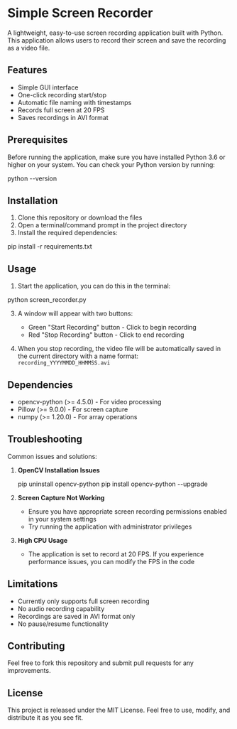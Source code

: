 # Simple Screen Recorder

A lightweight, easy-to-use screen recording application built with Python. This application allows users to record their screen and save the recording as a video file.

## Features

- Simple GUI interface
- One-click recording start/stop
- Automatic file naming with timestamps
- Records full screen at 20 FPS
- Saves recordings in AVI format

## Prerequisites

Before running the application, make sure you have installed Python 3.6 or higher on your system. You can check your Python version by running:

python --version

## Installation

1. Clone this repository or download the files
2. Open a terminal/command prompt in the project directory
3. Install the required dependencies:

pip install -r requirements.txt


## Usage

1. Start the application, you can do this in the terminal:

python screen_recorder.py

3. A window will appear with two buttons:
   - Green "Start Recording" button - Click to begin recording
   - Red "Stop Recording" button - Click to end recording

4. When you stop recording, the video file will be automatically saved in the current directory with a name format: `recording_YYYYMMDD_HHMMSS.avi`


## Dependencies

- opencv-python (>= 4.5.0) - For video processing
- Pillow (>= 9.0.0) - For screen capture
- numpy (>= 1.20.0) - For array operations

## Troubleshooting

Common issues and solutions:

1. **OpenCV Installation Issues**

   pip uninstall opencv-python
   pip install opencv-python --upgrade

2. **Screen Capture Not Working**
   - Ensure you have appropriate screen recording permissions enabled in your system settings
   - Try running the application with administrator privileges

3. **High CPU Usage**
   - The application is set to record at 20 FPS. If you experience performance issues, you can modify the FPS in the code

## Limitations

- Currently only supports full screen recording
- No audio recording capability
- Recordings are saved in AVI format only
- No pause/resume functionality

## Contributing

Feel free to fork this repository and submit pull requests for any improvements.

## License

This project is released under the MIT License. Feel free to use, modify, and distribute it as you see fit.



